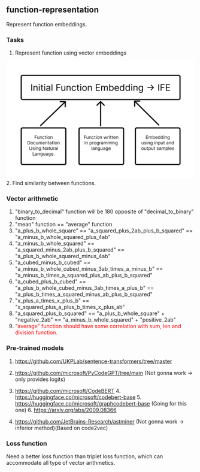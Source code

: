 ## function-representation

Represent function embeddings.

### Tasks

1. Represent function using vector embeddings
<img src="./assets/initial_function_embedding.png" alt="alt text">
2. Find similarity between functions.

### Vector arithmetic

1. "binary_to_decimal" function will be 180 opposite of "decimal_to_binary" function
2. "mean" function == "average" function
3. "a_plus_b_whole_square" == "a_squared_plus_2ab_plus_b_squared" == "a_minus_b_whole_squared_plus_4ab"
4. "a_minus_b_whole_squared" == "a_squared_minus_2ab_plus_b_squared" == "a_plus_b_whole_squared_minus_4ab"
5. "a_cubed_minus_b_cubed" == "a_minus_b_whole_cubed_minus_3ab_times_a_minus_b" == "a_minus_b_times_a_squared_plus_ab_plus_b_squared"
6. "a_cubed_plus_b_cubed" == "a_plus_b_whole_cubed_minus_3ab_times_a_plus_b" == "a_plus_b_times_a_squared_minus_ab_plus_b_squared"
7. "x_plus_a_times_x_plus_b" == "x_squared_plus_a_plus_b_times_x_plus_ab"
8. "a_squared_plus_b_squared" == "a_plus_b_whole_square" + "negative_2ab" == "a_minus_b_whole_squared" + "positive_2ab"
9. <span style="color:red;">"average" function should have some correlation with sum, len and division function.</span>


### Pre-trained models

1. https://github.com/UKPLab/sentence-transformers/tree/master


2. https://github.com/microsoft/PyCodeGPT/tree/main (Not gonna work -> only provides logits)
3. https://github.com/microsoft/CodeBERT
   4. https://huggingface.co/microsoft/codebert-base
   5. https://huggingface.co/microsoft/graphcodebert-base (Going for this one)
      6. https://arxiv.org/abs/2009.08366
4. https://github.com/JetBrains-Research/astminer (Not gonna work -> inferior method)(Based on code2vec)

### Loss function

Need a better loss function than triplet loss function, which can accommodate all type of vector arithmetics.